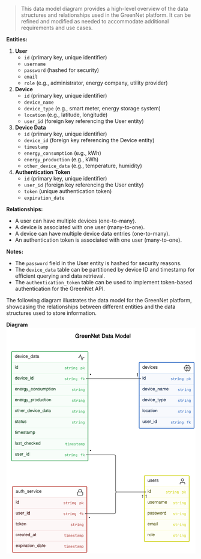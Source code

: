 > This data model diagram provides a high-level overview of the data structures and relationships used in the GreenNet platform. It can be refined and modified as needed to accommodate additional requirements and use cases.

**Entities:**

1. **User**
    - `id` (primary key, unique identifier)
    - `username`
    - `password` (hashed for security)
    - `email`
    - `role` (e.g., administrator, energy company, utility provider)
2. **Device**
    - `id` (primary key, unique identifier)
    - `device_name`
    - `device_type` (e.g., smart meter, energy storage system)
    - `location` (e.g., latitude, longitude)
    - `user_id` (foreign key referencing the User entity)
3. **Device Data**
    - `id` (primary key, unique identifier)
    - `device_id` (foreign key referencing the Device entity)
    - `timestamp`
    - `energy_consumption` (e.g., kWh)
    - `energy_production` (e.g., kWh)
    - `other_device_data` (e.g., temperature, humidity)
4. **Authentication Token**
    - `id` (primary key, unique identifier)
    - `user_id` (foreign key referencing the User entity)
    - `token` (unique authentication token)
    - `expiration_date`

**Relationships:**

- A user can have multiple devices (one-to-many).
- A device is associated with one user (many-to-one).
- A device can have multiple device data entries (one-to-many).
- An authentication token is associated with one user (many-to-one).

**Notes:**

- The `password` field in the User entity is hashed for security reasons.
- The `device_data` table can be partitioned by device ID and timestamp for efficient querying and data retrieval.
- The `authentication_token` table can be used to implement token-based authentication for the GreenNet API.

The following diagram illustrates the data model for the GreenNet platform, showcasing the relationships between different entities and the data structures used to store information.

**Diagram**
![data_modelling](diagram-export-6-6-2024-7_36_57-PM.png)